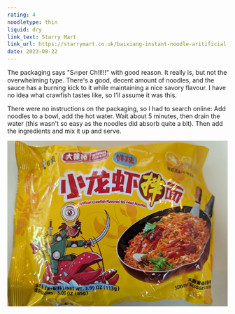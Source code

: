 ```yaml
---
rating: 4
noodletype: thin
liquid: dry
link_text: Starry Mart
link_url: https://starrymart.co.uk/baixiang-instant-noodle-aritificial-crawfish-flavour-113g-pack-of-5.html
date: 2023-08-22
---
```


The packaging says "S🔥per Ch!l!!!" with good reason. It really is, but not the overwhelming type. There's a good, decent amount of noodles, and the sauce has a burning kick to it while maintaining a nice savory flavour. I have no idea what crawfish tastes like, so I'll assume it was this.  

There were no instructions on the packaging, so I had to search online: Add noodles to a bowl, add the hot water. Wait about 5 minutes, then drain the water (this wasn't so easy as the noodles did absorb quite a bit). Then add the ingredients and mix it up and serve. 

![](images/050.jpg)
